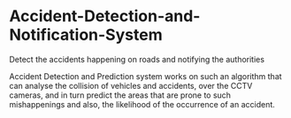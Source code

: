 # Accident-Detection-and-Notification-System
Detect the accidents happening on roads and notifying the authorities

Accident Detection and Prediction system works on such an algorithm that can analyse the collision of vehicles and accidents, over the CCTV cameras, and in turn predict the areas that are prone to such mishappenings and also, the likelihood of the occurrence of an accident. 

